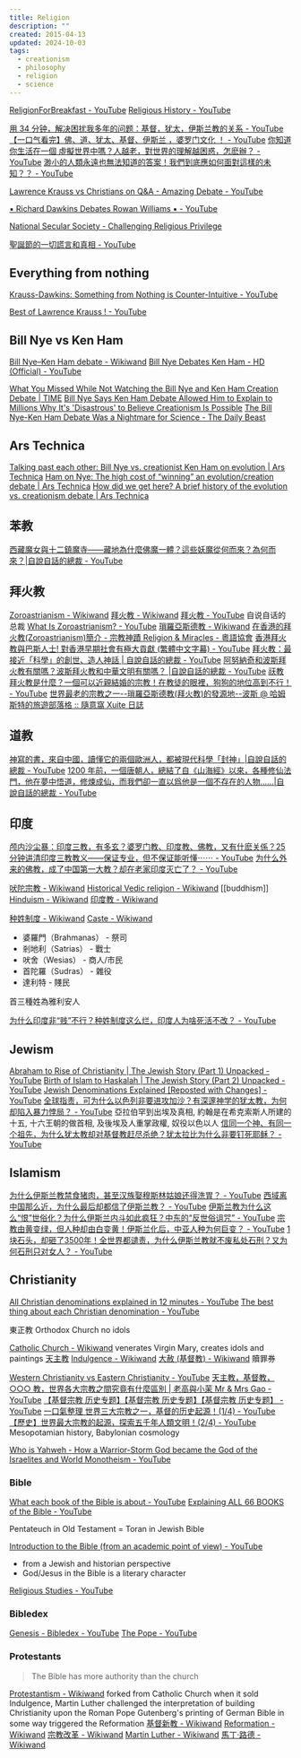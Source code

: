 ```yaml
---
title: Religion
description: ""
created: 2015-04-13
updated: 2024-10-03
tags:
  - creationism
  - philosophy
  - religion
  - science
---
```


[ReligionForBreakfast - YouTube](https://www.youtube.com/channel/UCct9aR7HC79Cv2g-9oDOTLw)
[Religious History - YouTube](https://www.youtube.com/playlist?list=PLxZAPogJjW_insZ-fc9NJmZdiGgqbDfjz)

[用 34 分钟，解决困扰我多年的问题：基督，犹太，伊斯兰教的关系 - YouTube](https://www.youtube.com/watch?v=ncXCHdTFBEs)
[【一口气看完】佛、道、犹太、基督、伊斯兰 ，婆罗门文化 ！ - YouTube](https://www.youtube.com/watch?v=VPwFhB7hEYk)
[你知道你生活在一個 虛擬世界中嗎？人越老，對世界的理解越困惑，怎麽辦？ - YouTube](https://www.youtube.com/watch?v=RZ3xY62xWDo)
[渺小的人類永遠也無法知道的答案！我們到底應如何面對這樣的未知？？ - YouTube](https://www.youtube.com/watch?v=Bd1Hnrx_f_s)

[Lawrence Krauss vs Christians on Q&A - Amazing Debate - YouTube](https://www.youtube.com/watch?v=iaHxBFwod9Q)

[▪ Richard Dawkins Debates Rowan Williams ▪ - YouTube](https://www.youtube.com/watch?v=4EjO-7Wynd0)

[National Secular Society - Challenging Religious Privilege](http://www.secularism.org.uk/)

[聖誕節的一切謊言和真相 - YouTube](https://www.youtube.com/watch?v=9Lw0PRRbwY0)

## Everything from nothing

[Krauss-Dawkins: Something from Nothing is Counter-Intuitive - YouTube](https://www.youtube.com/watch?t=10&v=qY0EHI3Hg_Q)

[Best of Lawrence Krauss ! - YouTube](https://www.youtube.com/playlist?list=PLrRQvlxLfzLj_flfwuJGn-iXtxx-xZ8Fv)

## Bill Nye vs Ken Ham

[Bill Nye–Ken Ham debate - Wikiwand](https://omni.wikiwand.com/en/Bill_Nye–Ken_Ham_debate)
[Bill Nye Debates Ken Ham - HD (Official) - YouTube](https://www.youtube.com/watch?v=z6kgvhG3AkI)

[What You Missed While Not Watching the Bill Nye and Ken Ham Creation Debate | TIME](http://time.com/4511/bill-nye-ken-ham-debate/)
[Bill Nye Says Ken Ham Debate Allowed Him to Explain to Millions Why It's 'Disastrous' to Believe Creationism Is Possible](http://www.christianpost.com/news/bill-nye-says-ken-ham-debate-allowed-him-to-explain-to-millions-why-its-disastrous-to-believe-creationism-is-possible-139334/)
[The Bill Nye-Ken Ham Debate Was a Nightmare for Science - The Daily Beast](http://www.thedailybeast.com/articles/2014/02/05/the-bill-nye-ken-ham-debate-was-a-nightmare-for-science.html)

## Ars Technica

[Talking past each other: Bill Nye vs. creationist Ken Ham on evolution | Ars Technica](http://arstechnica.com/science/2014/02/talking-past-each-other-bill-nye-vs-creationist-ken-ham-on-evolution/)
[Ham on Nye: The high cost of “winning” an evolution/creation debate | Ars Technica](http://arstechnica.com/science/2014/02/ham-on-nye-the-high-cost-of-winning-an-evolutioncreation-debate/)
[How did we get here? A brief history of the evolution vs. creationism debate | Ars Technica](http://arstechnica.com/staff/2014/02/how-did-we-get-here-a-brief-history-of-the-evolution-vs-creationism-debate/)

## 苯教

[西藏魔女與十二鎮魔寺——藏地為什麼佛魔一體？這些妖魔從何而來？為何而來？|自說自話的總裁 - YouTube](https://www.youtube.com/watch?v=08EsU9C8a_Y)

## 拜火教

[Zoroastrianism - Wikiwand](https://omni.wikiwand.com/en/Zoroastrianism) [拜火教 - Wikiwand](https://omni.wikiwand.com/zh/%E7%90%90%E7%BD%97%E4%BA%9A%E6%96%AF%E5%BE%B7%E6%95%99)
[拜火教 - YouTube](https://www.youtube.com/playlist?list=PLD3Ywi8n56O6OVOUoseMIZYUd-gmOtBBN) 自说自话的总裁
[What Is Zoroastrianism? - YouTube](https://www.youtube.com/watch?v=hl9QgeHdKYk)
[瑣羅亞斯德教 - Wikiwand](https://omni.wikiwand.com/zh/琐罗亚斯德教)
[在香港的拜火教(Zoroastrianism)簡介 - 宗教神蹟 Religion & Miracles - 粵語協會](http://bbs.cantonese.asia/thread-19459-1-1.html)
[香港拜火教與巴斯人士! 對香港早期社會有極大貢獻 (繁體中文字幕) - YouTube](https://www.youtube.com/watch?v=cupDD3VKz_U)
[拜火教：最接近「科學」的創世、造人神話 | 自說自話的總裁 - YouTube](https://www.youtube.com/watch?v=l7-G4rKpMk4)
[阿努納奇和波斯拜火教有關嗎？波斯拜火教和中華文明有關嗎？ |自說自話的總裁 - YouTube](https://www.youtube.com/watch?v=F92i6kAeifE)
[祆教拜火教是什麼？一個可以近親結婚的宗教！在教徒的眼裡，狗狗的地位高到不行！ - YouTube](https://www.youtube.com/watch?v=4puodwJ5tZQ)
[世界最老的宗教之一--瑣羅亞斯德教(拜火教)的發源地--波斯 @ 哈姆斯特的旅遊部落格 :: 隨意窩 Xuite 日誌](<http://blog.xuite.net/hamster0708/twblog/137605759-世界最老的宗教之一--瑣羅亞斯德教(拜火教)的發源地--波斯>)

## 道教

[神寫的書，來自中國，讀懂它的兩個歐洲人，都被現代科學「封神」|自說自話的總裁 - YouTube](https://www.youtube.com/watch?v=405qU49shTk)
[1200 年前，一個唐朝人，總結了自《山海經》以來，各種修仙法門，他在夢中悟道，修煉成仙，而我們卻一直以爲他是一個不存在的人物……|自說自話的總裁 - YouTube](https://www.youtube.com/watch?v=xnu4U4IsvCc)

## 印度

[颅内沙尘暴：印度三教，有多玄？婆罗门教、印度教、佛教，又有什麽关係？25分钟讲清印度三教教义——保证专业，但不保证能听懂⋯⋯ - YouTube](https://www.youtube.com/watch?v=-yG5cYyDAT0)
[为什么外来的佛教，成了中国第一大教？却在老家印度灭亡了？ - YouTube](https://www.youtube.com/watch?v=KJyeW6lo70o)

[吠陀宗教 - Wikiwand](https://www.wikiwand.com/zh/articles/%E5%90%A0%E9%99%80%E5%AE%97%E6%95%99)
[Historical Vedic religion - Wikiwand](https://www.wikiwand.com/en/articles/Historical_Vedic_religion)
[[buddhism]]
[Hinduism - Wikiwand](https://www.wikiwand.com/en/articles/Hinduism)
[印度教 - Wikiwand](https://www.wikiwand.com/zh/articles/%E5%8D%B0%E5%BA%A6%E6%95%99)

[种姓制度 - Wikiwand](https://www.wikiwand.com/zh-hant/articles/%E7%A7%8D%E5%A7%93%E5%88%B6%E5%BA%A6)
[Caste - Wikiwand](https://www.wikiwand.com/en/articles/Caste)

- 婆羅門（Brahmanas） - 祭司
- 剎地利（Satrias） - 戰士
- 吠舍（Wesias） - 商人/市民
- 首陀羅（Sudras） - 雜役
- 達利特 - 賤民

首三種姓為雅利安人

[为什么印度非“贱”不行？种姓制度这么烂，印度人为啥死活不改？ - YouTube](https://www.youtube.com/watch?v=CEsBo3Pt1UI)

## Jewism

[Abraham to Rise of Christianity | The Jewish Story (Part 1) Unpacked - YouTube](https://www.youtube.com/playlist?list=PL-DNOnmKkUaYVJIFmU_RBihx8wezolzqL)
[Birth of Islam to Haskalah | The Jewish Story (Part 2) Unpacked - YouTube](https://www.youtube.com/playlist?list=PL-DNOnmKkUaYI_Cn_QcLXkJOwTfChhpoY)
[Jewish Denominations Explained [Reposted with Changes] - YouTube](https://www.youtube.com/watch?v=AsBgluFGz7Y)
[全球指责，可为什么以色列非要进攻加沙？有深邃神学的犹太教，为何却陷入暴力悖局？ - YouTube](https://www.youtube.com/watch?v=E6rMKkcbEMY) 亞拉伯罕到出埃及真相, 約翰是在希克索斯人所建的十五, 十六王朝的做首相, 及後埃及人重掌政權, 奴役以色以人
[信同一个神、有同一个祖先，为什么犹太教却对基督教赶尽杀绝？犹太拉比为什么非要钉死耶稣？ - YouTube](https://www.youtube.com/watch?v=RzqgsBSOaiY)

## Islamism

[为什么伊斯兰教禁食猪肉，甚至汉族娶穆斯林姑娘还得洗胃？ - YouTube](https://www.youtube.com/watch?v=Oied27tmZ5U)
[西域离中国那么近，为什么最后却都信了伊斯兰教？ - YouTube](https://www.youtube.com/watch?v=aovwKmHqDvQ)
[伊斯兰教为什么这么“恨”世俗化？为什么伊斯兰内斗如此疯狂？中东的“反世俗诅咒” - YouTube](https://www.youtube.com/watch?v=x_WiuxYq-Io)
[宗教由黄变绿，但人种却由白变黄！伊斯兰化后，中亚人种为何巨变？ - YouTube](https://www.youtube.com/watch?v=_IArPj74gG0)
[1块石头，却砸了3500年！全世界都谴责，为什么伊斯兰教就不废私处石刑？又为何石刑只对女人？ - YouTube](https://www.youtube.com/watch?v=yce22EHxICg)

## Christianity

[All Christian denominations explained in 12 minutes - YouTube](https://www.youtube.com/watch?v=tzLS4O7YaUg)
[The best thing about each Christian denomination - YouTube](https://www.youtube.com/watch?v=OPstui-nRrA)

東正教 Orthodox Church
no idols

[Catholic Church - Wikiwand](https://omni.wikiwand.com/en/Catholic_Church) venerates Virgin Mary, creates idols and paintings
[天主教](https://omni.wikiwand.com/zh/%E5%A4%A9%E4%B8%BB%E6%95%99)
[Indulgence - Wikiwand](https://omni.wikiwand.com/en/Indulgence)
[大赦 (基督教) - Wikiwand](<https://omni.wikiwand.com/zh/%E5%A4%A7%E8%B5%A6_(%E5%9F%BA%E7%9D%A3%E6%95%99)>) 贖罪券

[Western Christianity vs Eastern Christianity - YouTube](https://www.youtube.com/watch?v=9Yk0slGP-rM)
[天主教，基督教，○○○ 教，世界各大宗教之間究竟有什麼區別 | 老高與小茉 Mr & Mrs Gao - YouTube](https://www.youtube.com/watch?v=vgFEYOJ8Knk)
[【基督宗教 历史专题】【基督宗教 历史专题】【基督宗教 历史专题】 - YouTube](https://www.youtube.com/playlist?list=PLg45KLfneaCRYo5ZvdFf_OcWfCNjMCiej)
[一口氣整理 世界三大宗教之一，基督的历史起源！(1/4) - YouTube](https://www.youtube.com/watch?v=9EMx2kevK5U)
[【歷史】世界最大宗教的起源，探索五千年人類文明！(2/4) - YouTube](https://www.youtube.com/watch?v=QXTQ61KbN7M) Mesopotamian history, Babylonian cosmology

[Who is Yahweh - How a Warrior-Storm God became the God of the Israelites and World Monotheism - YouTube](https://www.youtube.com/watch?v=mdKst8zeh-U)

### Bible

[What each book of the Bible is about - YouTube](https://www.youtube.com/watch?v=J7C9bEHakaU)
[Explaining ALL 66 BOOKS of the Bible - YouTube](https://www.youtube.com/watch?v=n0vLnHcz68I)

Pentateuch in Old Testament = Toran in Jewish Bible

[Introduction to the Bible (from an academic point of view) - YouTube](https://www.youtube.com/watch?v=KqSkXmFun14)

- from a Jewish and historian perspective
- God/Jesus in the Bible is a literary character

[Religious Studies - YouTube](https://www.youtube.com/playlist?list=PL5Ag9n-o0IZBcVkZgYhQLehVEHs7tOl5c)

### Bibledex

[Genesis - Bibledex - YouTube](https://www.youtube.com/watch?v=2mu8KQmbXfQ&list=PLB48057326131A04A)
[The Pope - YouTube](https://www.youtube.com/playlist?list=PLS400fiGcFeodO-Qfgl-tc9wMZFh2lQnE)

### Protestants

> The Bible has more authority than the church

[Protestantism - Wikiwand](https://omni.wikiwand.com/en/Protestantism) forked from Catholic Church when it sold Indulgence, Martin Luther challenged the interpretation of building Christianity upon the Roman Pope
Gutenberg's printing of German Bible in some way triggered the Reformation
[基督新教 - Wikiwand](https://omni.wikiwand.com/zh/%E6%96%B0%E6%95%99)
[Reformation - Wikiwand](https://omni.wikiwand.com/en/Reformation)
[宗教改革 - Wikiwand](https://omni.wikiwand.com/zh/%E5%AE%97%E6%95%99%E6%94%B9%E9%9D%A9)
[Martin Luther - Wikiwand](https://omni.wikiwand.com/en/Martin_Luther)
[馬丁·路德 - Wikiwand](https://omni.wikiwand.com/zh/%E9%A6%AC%E4%B8%81%C2%B7%E8%B7%AF%E5%BE%B7)
